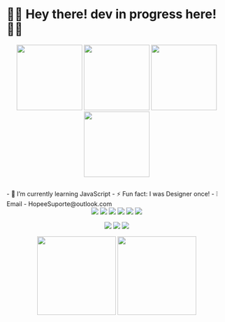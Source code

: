 
<h1> 🧛‍♂️ Hey there! dev in progress here! 🐱‍👤</h1>
<div align="center">
<img height="150em" src="https://github-profile-summary-cards.vercel.app/api/cards/profile-details?username=JoaoLeite47&theme=tokyonight"/> 
<img height="150em" src="https://github-readme-stats.vercel.app/api?username=JoaoLeite47&show_icons=true&theme=tokyonight&include_all_commits=true&count_private=false&hide_border=true"/> <img height="150em" src="https://github-readme-stats.vercel.app/api/top-langs/?username=JoaoLeite47&layout=compact&langs_count=7&theme=tokyonight&hide_border=true"/> <img height="150em" src="https://github-readme-streak-stats.herokuapp.com/?user=JoaoLeite47&theme=tokyonight&hide_border=true"/>

 ##
</div>
- 🌱 I’m currently learning JavaScript
- ⚡ Fun fact: I was Designer once!
-  ❕ Email - HopeeSuporte@outlook.com
</div>
<div align="middle" >
<img src="https://img.icons8.com/color/96/000000/javascript--v2.png"/>
<img src="https://img.icons8.com/color/96/000000/html-5--v1.png"/>
<img src="https://img.icons8.com/color/96/000000/css3.png"/>
<img src="https://img.icons8.com/color/96/000000/postgreesql.png"/>
<img src="https://img.icons8.com/nolan/96/react-native.png"/>
  <img src="https://img.icons8.com/fluency/96/000000/typescript.png"/>
<div> 
  
  <a href="https://www.instagram.com/jvl_souza/" target="_blank"><img src="https://img.icons8.com/fluency/48/000000/instagram-new.png" target="blank"></a>
   <a href="https://www.linkedin.com/in/joão-victor-leite-souza-1b0a87206/" target="_blank"><img src="https://img.icons8.com/color/48/000000/linkedin-circled--v2.png" target="blank"></a> 
 <a href="https://api.whatsapp.com/send?phone=5571986149734&text=Olá%20João!!%20Estou%20aqui%20pelo%20link%20em%20seu%20site!" target="_blank"><img src="https://img.icons8.com/color/48/000000/whatsapp--v5.png" target="blank"></a>
</div>
  
<img height="180em" align="middle" src="https://user-images.githubusercontent.com/100146681/165375804-50074ac5-89b9-41a7-acc8-622be93861f3.gif"/>
<img height="180em" align="middle" src="https://user-images.githubusercontent.com/100146681/171303308-e7d9018c-739e-4e8d-a422-6c1a1c69fabe.gif"/>

